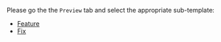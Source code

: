 Please go the the `Preview` tab and select the appropriate sub-template:

* [Feature](?expand=1&template=feature.md)
* [Fix](?expand=1&template=fix.md)